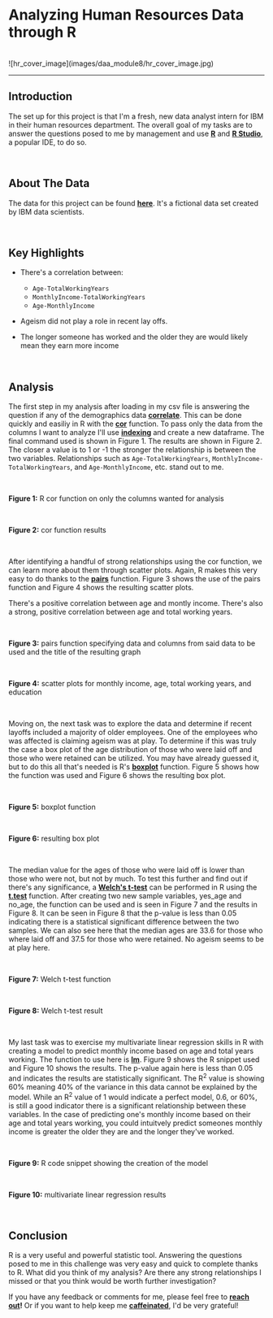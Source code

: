 # Analyzing Human Resources Data through R
<br>
![hr_cover_image](images/daa_module8/hr_cover_image.jpg)

---

## Introduction

The set up for this project is that I'm a fresh, new data analyst intern for IBM in their human resources department. The overall goal of my tasks are to answer the questions posed to me by management and use **[R](https://www.r-project.org/)** and **[R Studio](https://posit.co/download/rstudio-desktop/)**, a popular IDE, to do so.

<br>

## About The Data

The data for this project can be found **[here](https://www.kaggle.com/datasets/pavansubhasht/ibm-hr-analytics-attrition-dataset)**. It's a fictional data set created by IBM data scientists.

<br>

## Key Highlights

- There's a correlation between:
  
    - `Age-TotalWorkingYears`
    - `MonthlyIncome-TotalWorkingYears`
    - `Age-MonthlyIncome`
- Ageism did not play a role in recent lay offs.
- The longer someone has worked and the older they are would likely mean they earn more income

<br>

## Analysis

The first step in my analysis after loading in my csv file is answering the question if any of the demographics data **[correlate](https://en.wikipedia.org/wiki/Correlation)**. This can be done quickly and easiliy in R with the **[cor](https://www.rdocumentation.org/packages/stats/versions/3.6.2/topics/cor)** function. To pass only the data from the columns I want to analyze I'll use **[indexing](https://www.geeksforgeeks.org/how-to-select-dataframe-columns-by-index-in-r/#)** and create a new dataframe. The final command used is shown in Figure 1. The results are shown in Figure 2. The closer a value is to 1 or -1 the stronger the relationship is between the two variables. Relationships such as `Age-TotalWorkingYears`, `MonthlyIncome-TotalWorkingYears`, and `Age-MonthlyIncome`, etc. stand out to me.

<br>

<img alt ="" src="images/daa_module8/r_cor.png">

**Figure 1:** R cor function on only the columns wanted for analysis

<br>

<img alt ="" src="images/daa_module8/cor_function_results.png">

**Figure 2:** cor function results

<br>

After identifying a handful of strong relationships using the cor function, we can learn more about them through scatter plots. Again, R makes this very easy to do thanks to the **[pairs](https://www.rdocumentation.org/packages/graphics/versions/3.6.2/topics/pairs)** function. Figure 3 shows the use of the pairs function and Figure 4 shows the resulting scatter plots.

There's a positive correlation between age and montly income. There's also a strong, positive correlation between age and total working years.

<br>

<img alt ="" src="images/daa_module8/r_pairs_function.png">

**Figure 3:** pairs function specifying data and columns from said data to be used and the title of the resulting graph

<br>

<img alt ="" src="images/daa_module8/r_scatterplots.png">


**Figure 4:** scatter plots for monthly income, age, total working years, and education

<br>

Moving on, the next task was to explore the data and determine if recent layoffs included a majority of older employees. One of the employees who was affected is claiming ageism was at play. To determine if this was truly the case a box plot of the age distribution of those who were laid off and those who were retained can be utilized. You may have already guessed it, but to do this all that's needed is R's **[boxplot](https://www.rdocumentation.org/packages/graphics/versions/3.6.2/topics/boxplot)** function. Figure 5 shows how the function was used and Figure 6 shows the resulting box plot.

<br>

<img alt ="" src="images/daa_module8/r_boxplot.png">


**Figure 5:** boxplot function

<br>

<img alt ="" src="images/daa_module8/r_boxplot_result.png">


**Figure 6:** resulting box plot

<br>

The median value for the ages of those who were laid off is lower than those who were not, but not by much. To test this further and find out if there's any significance, a **[Welch's t-test](images/daa_module8/r_boxplot_result.png)** can be performed in R using the **[t.test](https://www.rdocumentation.org/packages/stats/versions/3.6.2/topics/t.test)** function. After creating two new sample variables, yes_age and no_age, the function can be used and is seen in Figure 7 and the results in Figure 8. It can be seen in Figure 8 that the p-value is less than 0.05 indicating there is a statistical significant difference between the two samples. We can also see here that the median ages are 33.6 for those who where laid off and 37.5 for those who were retained. No ageism seems to be at play here.

<br>

<img alt ="" src="images/daa_module8/r_ttest.png">


**Figure 7:** Welch t-test function

<br>

<img alt ="" src="images/daa_module8/r_welch_result.png">


**Figure 8:** Welch t-test result

<br>

My last task was to exercise my multivariate linear regression skills in R with creating a model to predict monthly income based on age and total years working. The function to use here is **[lm](https://www.rdocumentation.org/packages/stats/versions/3.6.2/topics/lm)**. Figure 9 shows the R snippet used and Figure 10 shows the results. The p-value again here is less than 0.05 and indicates the results are statistically significant. The R<sup>2</sup> value is showing 60% meaning 40% of the variance in this data cannot be explained by the model. While an R<sup>2</sup> value of 1 would indicate a perfect model, 0.6, or 60%, is still a good indicator there is a significant relationship between these variables. In the case of predicting one's monthly income based on their age and total years working, you could intuitvely predict someones monthly income is greater the older they are and the longer they've worked.

<br>

<img alt ="" src="images/daa_module8/r_model2.png">


**Figure 9:** R code snippet showing the creation of the model

<br>

<img alt ="" src="images/daa_module8/r_model2_results.png">


**Figure 10:** multivariate linear regression results

<br>

## Conclusion

R is a very useful and powerful statistic tool. Answering the questions posed to me in this challenge was very easy and quick to complete thanks to R. What did you think of my analysis? Are there any strong relationships I missed or that you think would be worth further investigation?

If you have any feedback or comments for me, please feel free to **[reach out](https://www.linkedin.com/in/gregory-santoro/)!** Or if you want to help keep me **[caffeinated](https://www.buymeacoffee.com/gregoryvsantoro)**, I'd be very grateful!
